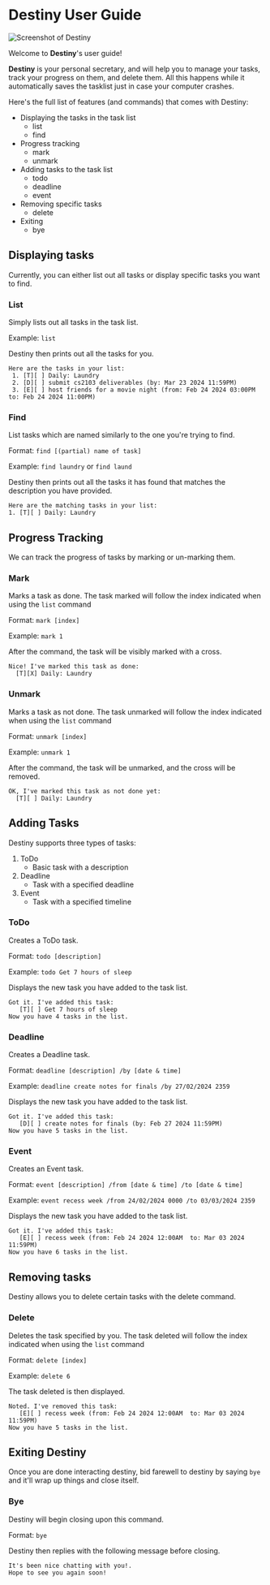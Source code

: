 # Destiny User Guide

![Screenshot of Destiny](Ui.png)

Welcome to **Destiny**'s user guide!

**Destiny** is your personal secretary, and will help you to manage your tasks,
track your progress on them, and delete them. All this happens while it automatically
saves the tasklist just in case your computer crashes.

Here's the full list of features (and commands) that comes with Destiny:
* Displaying the tasks in the task list
  * list 
  * find
* Progress tracking
  * mark
  * unmark
* Adding tasks to the task list
  * todo
  * deadline
  * event
* Removing specific tasks
  * delete
* Exiting
  * bye

## Displaying tasks
Currently, you can either list out all tasks or display specific tasks
you want to find.

### List

Simply lists out all tasks in the task list.

Example: `list`

Destiny then prints out all the tasks for you.

```
Here are the tasks in your list:
 1. [T][ ] Daily: Laundry
 2. [D][ ] submit cs2103 deliverables (by: Mar 23 2024 11:59PM)
 3. [E][ ] host friends for a movie night (from: Feb 24 2024 03:00PM  to: Feb 24 2024 11:00PM)
```

### Find 

List tasks which are named similarly to the one you're trying to find.

Format: `find [(partial) name of task]`

Example: `find laundry` or `find laund`

Destiny then prints out all the tasks it has found that matches the
description you have provided.

```
Here are the matching tasks in your list:
1. [T][ ] Daily: Laundry
```

## Progress Tracking

We can track the progress of tasks by marking or un-marking them.

### Mark

Marks a task as done. The task marked will follow the index indicated when
using the `list` command

Format: `mark [index]`

Example: `mark 1`

After the command, the task will be visibly marked with a cross.

```
Nice! I've marked this task as done:
  [T][X] Daily: Laundry
```
### Unmark

Marks a task as not done. The task unmarked will follow the index indicated when
using the `list` command

Format: `unmark [index]`

Example: `unmark 1`

After the command, the task will be unmarked, and the cross will be removed.

```
OK, I've marked this task as not done yet:
  [T][ ] Daily: Laundry
```
## Adding Tasks

Destiny supports three types of tasks:
1. ToDo
   - Basic task with a description
2. Deadline
   - Task with a specified deadline
3. Event
   - Task with a specified timeline
   
### ToDo

Creates a ToDo task.

Format: `todo [description]`

Example: `todo Get 7 hours of sleep`

Displays the new task you have added to the task list.

```
Got it. I've added this task:
   [T][ ] Get 7 hours of sleep
Now you have 4 tasks in the list.
```

### Deadline

Creates a Deadline task.

Format: `deadline [description] /by [date & time]`

Example: `deadline create notes for finals /by 27/02/2024 2359`

Displays the new task you have added to the task list.

```
Got it. I've added this task:
   [D][ ] create notes for finals (by: Feb 27 2024 11:59PM)
Now you have 5 tasks in the list.
```

### Event

Creates an Event task.

Format: `event [description] /from [date & time] /to [date & time]`

Example: `event recess week /from 24/02/2024 0000 /to 03/03/2024 2359`

Displays the new task you have added to the task list.

```
Got it. I've added this task:
   [E][ ] recess week (from: Feb 24 2024 12:00AM  to: Mar 03 2024 11:59PM)
Now you have 6 tasks in the list.
```

## Removing tasks

Destiny allows you to delete certain tasks with the delete command.

### Delete

Deletes the task specified by you. The task deleted will follow the index indicated when
using the `list` command

Format: `delete [index]`

Example: `delete 6`

The task deleted is then displayed.

```
Noted. I've removed this task:
   [E][ ] recess week (from: Feb 24 2024 12:00AM  to: Mar 03 2024 11:59PM)
Now you have 5 tasks in the list.
```

## Exiting Destiny

Once you are done interacting destiny, bid farewell to destiny by saying `bye`
and it'll wrap up things and close itself.

### Bye

Destiny will begin closing upon this command.

Format: `bye`

Destiny then replies with the following message before closing.

```
It's been nice chatting with you!.
Hope to see you again soon!
```
